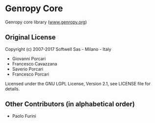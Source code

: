 # Genropy Core
Genropy core library (www.genropy.org)

## Original License
Copyright (c) 2007-2017 Softwell Sas - Milano - Italy

- Giovanni Porcari
- Francesco Cavazzana
- Saverio Porcari
- Francesco Porcari

Licensed under the GNU LGPL License, Version 2.1, see LICENSE file for details.

## Other Contributors (in alphabetical order)

- Paolo Furini
